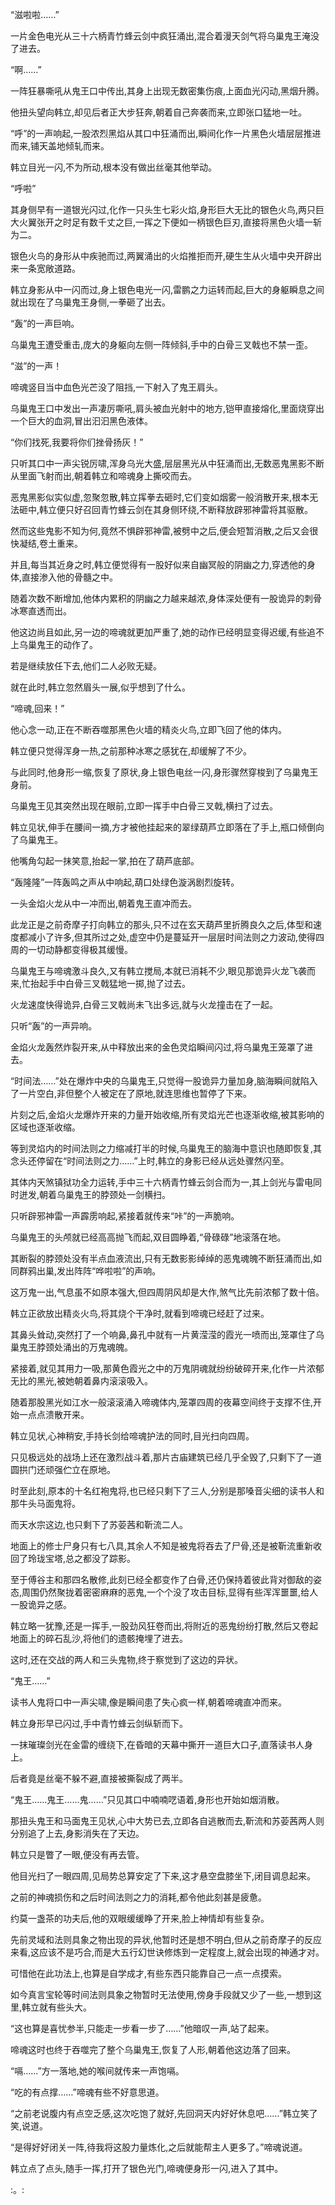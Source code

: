 
“滋啦啦……”

一片金色电光从三十六柄青竹蜂云剑中疯狂涌出,混合着漫天剑气将乌巢鬼王淹没了进去。

“啊……”

一阵狂暴嘶吼从鬼王口中传出,其身上出现无数密集伤痕,上面血光闪动,黑烟升腾。

他扭头望向韩立,却见后者正大步狂奔,朝着自己奔袭而来,立即张口猛地一吐。

“呼”的一声响起,一股浓烈黑焰从其口中狂涌而出,瞬间化作一片黑色火墙层层推进而来,铺天盖地倾轧而来。

韩立目光一闪,不为所动,根本没有做出丝毫其他举动。

“呼啦”

其身侧早有一道银光闪过,化作一只头生七彩火焰,身形巨大无比的银色火鸟,两只巨大火翼张开之时足有数千丈之巨,一挥之下便如一柄银色巨刃,直接将黑色火墙一斩为二。

银色火鸟的身形从中疾驰而过,两翼涌出的火焰推拒而开,硬生生从火墙中央开辟出来一条宽敞道路。

韩立身影从中一闪而过,身上银色电光一闪,雷鹏之力运转而起,巨大的身躯瞬息之间就出现在了乌巢鬼王身侧,一拳砸了出去。

“轰”的一声巨响。

乌巢鬼王遭受重击,庞大的身躯向左侧一阵倾斜,手中的白骨三叉戟也不禁一歪。

“滋”的一声！

啼魂竖目当中血色光芒没了阻挡,一下射入了鬼王肩头。

乌巢鬼王口中发出一声凄厉嘶吼,肩头被血光射中的地方,铠甲直接熔化,里面烧穿出一个巨大的血洞,冒出汩汩黑色液体。

“你们找死,我要将你们挫骨扬灰！”

只听其口中一声尖锐厉啸,浑身乌光大盛,层层黑光从中狂涌而出,无数恶鬼黑影不断从里面飞射而出,朝着韩立和啼魂身上撕咬而去。

恶鬼黑影似实似虚,忽聚忽散,韩立挥拳去砸时,它们变如烟雾一般消散开来,根本无法砸中,韩立便只好召回青竹蜂云剑在其身侧环绕,不断释放辟邪神雷将其驱散。

然而这些鬼影不知为何,竟然不惧辟邪神雷,被劈中之后,便会短暂消散,之后又会很快凝结,卷土重来。

并且,每当其近身之时,韩立便觉得有一股好似来自幽冥般的阴幽之力,穿透他的身体,直接渗入他的骨髓之中。

随着次数不断增加,他体内累积的阴幽之力越来越浓,身体深处便有一股诡异的刺骨冰寒直透而出。

他这边尚且如此,另一边的啼魂就更加严重了,她的动作已经明显变得迟缓,有些追不上乌巢鬼王的动作了。

若是继续放任下去,他们二人必败无疑。

就在此时,韩立忽然眉头一展,似乎想到了什么。

“啼魂,回来！”

他心念一动,正在不断吞噬那黑色火墙的精炎火鸟,立即飞回了他的体内。

韩立便只觉得浑身一热,之前那种冰寒之感犹在,却缓解了不少。

与此同时,他身形一缩,恢复了原状,身上银色电丝一闪,身形骤然穿梭到了乌巢鬼王身前。

乌巢鬼王见其突然出现在眼前,立即一挥手中白骨三叉戟,横扫了过去。

韩立见状,伸手在腰间一摘,方才被他挂起来的翠绿葫芦立即落在了手上,瓶口倾倒向了乌巢鬼王。

他嘴角勾起一抹笑意,抬起一掌,拍在了葫芦底部。

“轰隆隆”一阵轰鸣之声从中响起,葫口处绿色漩涡剧烈旋转。

一头金焰火龙从中一冲而出,朝着鬼王直冲而去。

此龙正是之前奇摩子打向韩立的那头,只不过在玄天葫芦里折腾良久之后,体型和速度都减小了许多,但其所过之处,虚空中仍是蔓延开一层层时间法则之力波动,使得四周的一切动静都变得极其缓慢。

乌巢鬼王与啼魂激斗良久,又有韩立搅局,本就已消耗不少,眼见那诡异火龙飞袭而来,忙抬起手中白骨三叉戟猛地一掷,抛了过去。

火龙速度快得诡异,白骨三叉戟尚未飞出多远,就与火龙撞击在了一起。

只听“轰”的一声异响。

金焰火龙轰然炸裂开来,从中释放出来的金色灵焰瞬间闪过,将乌巢鬼王笼罩了进去。

“时间法……”处在爆炸中央的乌巢鬼王,只觉得一股诡异力量加身,脑海瞬间就陷入了一片空白,非但整个人被定在了原地,就连思维也暂停了下来。

片刻之后,金焰火龙爆炸开来的力量开始收缩,所有灵焰光芒也逐渐收缩,被其影响的区域也逐渐收缩。

等到灵焰内的时间法则之力缩减打半的时候,乌巢鬼王的脑海中意识也随即恢复,其念头还停留在“时间法则之力……”上时,韩立的身影已经从远处骤然闪至。

其体内天煞镇狱功全力运转,手中三十六柄青竹蜂云剑合而为一,其上剑光与雷电同时迸发,朝着乌巢鬼王的脖颈处一剑横扫。

只听辟邪神雷一声霹雳响起,紧接着就传来“咔”的一声脆响。

乌巢鬼王的头颅就已经高高抛飞而起,双目圆睁着,“骨碌碌”地滚落在地。

其断裂的脖颈处没有半点血液流出,只有无数影影绰绰的恶鬼魂魄不断狂涌而出,如同群鸦出巢,发出阵阵“哗啦啦”的声响。

这万鬼一出,气息虽不如原本强大,但四周阴风却是大作,煞气比先前浓郁了数十倍。

韩立正欲放出精炎火鸟,将其烧个干净时,就看到啼魂已经赶了过来。

其鼻头耸动,突然打了一个响鼻,鼻孔中就有一片黄滢滢的霞光一喷而出,笼罩住了乌巢鬼王脖颈处涌出的万鬼魂魄。

紧接着,就见其用力一吸,那黄色霞光之中的万鬼阴魂就纷纷破碎开来,化作一片浓郁无比的黑光,被她朝着鼻内滚滚吸入。

随着那股黑光如江水一般滚滚涌入啼魂体内,笼罩四周的夜幕空间终于支撑不住,开始一点点溃散开来。

韩立见状,心神稍安,手持长剑给啼魂护法的同时,目光扫向四周。

只见极远处的战场上还在激烈战斗着,那片古庙建筑已经几乎全毁了,只剩下了一道圆拱门还顽强伫立在原地。

时至此刻,原本的十名红袍鬼将,也已经只剩下了三人,分别是那嗓音尖细的读书人和那牛头马面鬼将。

而天水宗这边,也只剩下了苏荌茜和靳流二人。

地面上的修士尸身只有七八具,其余人不知是被鬼将吞去了尸骨,还是被靳流重新收回了玲珑宝塔,总之都没了踪影。

至于傅谷主和那四名散修,此刻已经全都变作了白骨,还仍保持着彼此背对御敌的姿态,周围仍然聚拢着密密麻麻的恶鬼,一个个没了攻击目标,显得有些浑浑噩噩,给人一股诡异之感。

韩立略一犹豫,还是一挥手,一股劲风狂卷而出,将附近的恶鬼纷纷打散,然后又卷起地面上的碎石乱沙,将他们的遗骸掩埋了进去。

这时,还在交战的两人和三头鬼物,终于察觉到了这边的异状。

“鬼王……”

读书人鬼将口中一声尖啸,像是瞬间患了失心疯一样,朝着啼魂直冲而来。

韩立身形早已闪过,手中青竹蜂云剑纵斩而下。

一抹璀璨剑光在金雷的缠绕下,在昏暗的天幕中撕开一道巨大口子,直落读书人身上。

后者竟是丝毫不躲不避,直接被撕裂成了两半。

“鬼王……鬼王……鬼……”只见其口中喃喃呓语着,身形也开始如烟消散。

那扭头鬼王和马面鬼王见状,心中大势已去,立即各自逃散而去,靳流和苏荌茜两人则分别追了上去,身影消失在了天边。

韩立只是瞥了一眼,便没有再去管。

他目光扫了一眼四周,见局势总算安定了下来,这才悬空盘膝坐下,闭目调息起来。

之前的神魂损伤和之后时间法则之力的消耗,都令他此刻甚是疲惫。

约莫一盏茶的功夫后,他的双眼缓缓睁了开来,脸上神情却有些复杂。

先前灵域和法则具象之物出现的异状,他暂时还是想不明白,但从之前奇摩子的反应来看,这应该不是巧合,而是大五行幻世诀修炼到一定程度上,就会出现的神通才对。

可惜他在此功法上,也算是自学成才,有些东西只能靠自己一点一点摸索。

如今真言宝轮等时间法则具象之物暂时无法使用,傍身手段就又少了一些,一想到这里,韩立就有些头大。

“这也算是喜忧参半,只能走一步看一步了……”他暗叹一声,站了起来。

啼魂这时也终于吞噬完了整个乌巢鬼王,恢复了人形,朝着他这边落了回来。

“嗝……”方一落地,她的喉间就传来一声饱嗝。

“吃的有点撑……”啼魂有些不好意思道。

“之前老说腹内有点空乏感,这次吃饱了就好,先回洞天内好好休息吧……”韩立笑了笑,说道。

“是得好好闭关一阵,待我将这股力量炼化,之后就能帮主人更多了。”啼魂说道。

韩立点了点头,随手一挥,打开了银色光门,啼魂便身形一闪,进入了其中。

:。:
